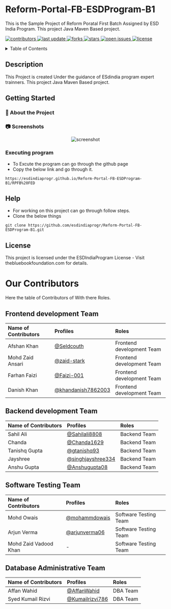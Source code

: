 <!-- Table of Contents -->
# Reform-Portal-FB-ESDProgram-B1
This is the Sample Project of Reform Poratal First Batch Assigned by ESD India Program. This project Java Maven Based project.

<!-- Badges -->
<p>
  <a href="https://github.com/SahilAli8808/Reform-Portal-FB-ESDProgram-B1/graphs/contributors">
    <img src="https://img.shields.io/github/contributors/SahilAli8808/Reform-Portal-FB-ESDProgram-B1" alt="contributors" />
  </a>
  <a href="">
    <img src="https://img.shields.io/github/last-commit/SahilAli8808/Reform-Portal-FB-ESDProgram-B1" alt="last update" />
  </a>
  <a href="https://github.com/SahilAli8808/Reform-Portal-FB-ESDProgram-B1/network/members">
    <img src="https://img.shields.io/github/forks/SahilAli8808/Reform-Portal-FB-ESDProgram-B1" alt="forks" />
  </a>
  <a href="https://github.com/SahilAli8808/Reform-Portal-FB-ESDProgram-B1/stargazers">
    <img src="https://img.shields.io/github/stars/SahilAli8808/Reform-Portal-FB-ESDProgram-B1" alt="stars" />
  </a>
  <a href="https://github.com/SahilAli8808/Reform-Portal-FB-ESDProgram-B1/issues/">
    <img src="https://img.shields.io/github/issues/SahilAli8808/Reform-Portal-FB-ESDProgram-B1" alt="open issues" />
  </a>
  <a href="https://github.com/Louis3797/awesome-readme-template/blob/master/LICENSE">
    <img src="https://img.shields.io/github/license/SahilAli8808/Reform-Portal-FB-ESDProgram-B1.svg" alt="license" />
  </a>
</p>
<details>
  <summary>Table of Contents</summary>
  <ul>
    <li><a href="https://github.com/esdindiaprogr/Reform-Portal-FB-ESDProgram-B1/edit/main/README.md#description">Description</a></li>
    <li><a href="https://github.com/esdindiaprogr/Reform-Portal-FB-ESDProgram-B1/edit/main/README.md#getting-started">
    Getting Started</a></li>
    <li><a href="https://github.com/esdindiaprogr/Reform-Portal-FB-ESDProgram-B1/edit/main/README.md#help">Help</a></li>
    <li><a href="https://github.com/esdindiaprogr/Reform-Portal-FB-ESDProgram-B1/edit/main/README.md#Our-contributors">Our Contributors</a></li>
  </ul>
  </details>
  
## Description

This Project is created Under the guidance of ESdindia program expert trainners. This project Java Maven Based project.

## Getting Started

<!-- About the Project -->
### :star2: About the Project


<!-- Screenshots -->
### :camera: Screenshots

<div align="center"> 
  <img src="https://placehold.co/600x400?text=Your+Screenshot+here" alt="screenshot" />
</div>

### Executing program

* To Excute the program can go through the github page 
* Copy the below link and go through it.
```
https://esdindiaprogr.github.io/Reform-Portal-FB-ESDProgram-B1/RPFB%20FED
```

## Help

* For working on this project can go through follow steps.
* Clone the below things

```
git clone https://github.com/esdindiaprogr/Reform-Portal-FB-ESDProgram-B1.git
```


## License

This project is licensed under the ESDIndiaProgram License - Visit thebluebookfoundation.com for details.

# Our Contributors
Here the table of Contributors of With there Roles.

## Frontend development Team  

| Name of Contributors   |                                     Profiles                                        | Roles |
|:---                    |            :----                                                                   |    :----  |
| Afshan Khan           |  [@Seldcouth](https://github.com/Seldcouth)                                      |Frontend development Team |
| Mohd Zaid Ansari         |  [@zaid-stark](https://github.com/zaid-stark)                                  |Frontend development Team |
|Farhan Faizi             |  [@Faizi-001](https://github.com/Faizi-001)                                     |Frontend development Team |
|Danish Khan                |  [@khandanish7862003](https://github.com/khandanish7862003)                    |Frontend development Team|

## Backend development Team  

| Name of Contributors   |                                     Profiles                                        | Roles |
|:---                    |            :----                                                                   |    :----  |
| Sahil Ali            |  [@Sahilali8808](https://github.com/SahilAli8808)                                      |Backend Team |
|Chanda                 |  [@Chanda1629](https://github.com/Chanda1629)                                       |Backend Team|
| Tanishq Gupta           |  [@gtanishq93](https://github.com/gtanishq93)                                  |Backend Team |
|Jayshree              |  [@singhjayshree334](https://github.com/singhjayshree334)                                 |Backend Team|
|  Anshu Gupta           |  [@Anshugupta08](https://github.com/Anshugupta08)                                  |Backend Team |


## Software Testing Team  

| Name of Contributors   |                                     Profiles                                        | Roles |
|:---                    |            :----                                                                   |    :----  |
|Mohd Owais              |  [@mohammdowais](https://github.com/mohammdowais)                                      |Software Testing Team  |
|Arjun Verma              |  [@arjunverma06](https://github.com/arjunverma06)                                 |Software Testing Team |
|Mohd Zaid Vadood Khan     |  -                                                                                |Software Testing Team |

## Database Administrative Team  
| Name of Contributors   |                                     Profiles                                        | Roles |
|:---                    |            :----                                                                   |    :----  |
| Affan Wahid            |  [@AffanWahid](https://github.com/AffanWahid)                                      |DBA Team |
| Syed Kumail Rizvi           |  [@Kumailrizvi786](https://github.com/Kumailrizvi786)                                  |DBA Team |


